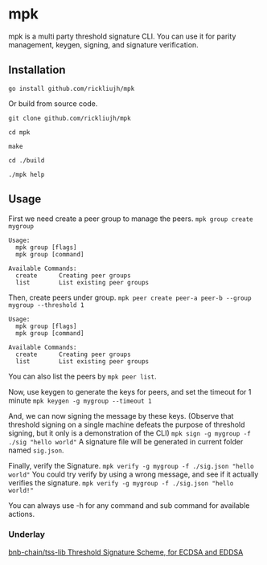 # mpk

mpk is a multi party threshold signature CLI.
You can use it for parity management, keygen, signing, and signature verification.

## Installation

`go install github.com/rickliujh/mpk`

Or build from source code.

```
git clone github.com/rickliujh/mpk

cd mpk

make

cd ./build

./mpk help
```

## Usage
First we need create a peer group to manage the peers.
`mpk group create mygroup`
```
Usage:
  mpk group [flags]
  mpk group [command]

Available Commands:
  create      Creating peer groups
  list        List existing peer groups

```
Then, create peers under group.
`mpk peer create peer-a peer-b --group mygroup --threshold 1`
```
Usage:
  mpk group [flags]
  mpk group [command]

Available Commands:
  create      Creating peer groups
  list        List existing peer groups
```
You can also list the peers by `mpk peer list`.

Now, use keygen to generate the keys for peers, and set the timeout for 1 minute
`mpk keygen -g mygroup --timeout 1`

And, we can now signing the message by these keys.
(Observe that threshold signing on a single machine defeats the purpose of threshold signing, but it only is a demonstration of the CLI)
`mpk sign -g mygroup -f ./sig "hello world"`
A signature file will be generated in current folder named `sig.json`.

Finally, verify the Signature.
`mpk verify -g mygroup -f ./sig.json "hello world"`
You could try verify by using a wrong message, and see if it actually verifies the signature.
`mpk verify -g mygroup -f ./sig.json "hello world!"`

You can always use -h for any command and sub command for available actions.
### Underlay
[bnb-chain/tss-lib Threshold Signature Scheme, for ECDSA and EDDSA](https://github.com/bnb-chain/tss-lib/tree/master)
